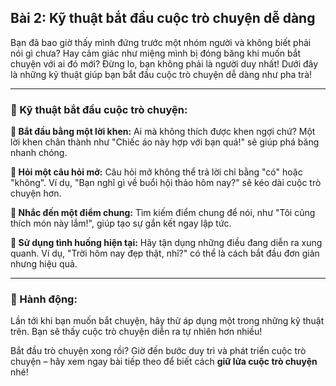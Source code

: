 ## Bài 2: Kỹ thuật bắt đầu cuộc trò chuyện dễ dàng

Bạn đã bao giờ thấy mình đứng trước một nhóm người và không biết phải nói gì chưa? Hay cảm giác như miệng mình bị đóng băng khi muốn bắt chuyện với ai đó mới? Đừng lo, bạn không phải là người duy nhất! Dưới đây là những kỹ thuật giúp bạn bắt đầu cuộc trò chuyện dễ dàng như pha trà!

---

### 📌 Kỹ thuật bắt đầu cuộc trò chuyện:

**🔹 Bắt đầu bằng một lời khen:**
Ai mà không thích được khen ngợi chứ? Một lời khen chân thành như "Chiếc áo này hợp với bạn quá!" sẽ giúp phá băng nhanh chóng.

**🔹 Hỏi một câu hỏi mở:**
Câu hỏi mở không thể trả lời chỉ bằng "có" hoặc "không". Ví dụ, "Bạn nghĩ gì về buổi hội thảo hôm nay?" sẽ kéo dài cuộc trò chuyện hơn.

**🔹 Nhắc đến một điểm chung:**
Tìm kiếm điểm chung để nói, như "Tôi cũng thích món này lắm!", giúp tạo sự gắn kết ngay lập tức.

**🔹 Sử dụng tình huống hiện tại:**
Hãy tận dụng những điều đang diễn ra xung quanh. Ví dụ, "Trời hôm nay đẹp thật, nhỉ?" có thể là cách bắt đầu đơn giản nhưng hiệu quả.

---

### 🚀 Hành động:

Lần tới khi bạn muốn bắt chuyện, hãy thử áp dụng một trong những kỹ thuật trên. Bạn sẽ thấy cuộc trò chuyện diễn ra tự nhiên hơn nhiều!

Bắt đầu trò chuyện xong rồi? Giờ đến bước duy trì và phát triển cuộc trò chuyện – hãy xem ngay bài tiếp theo để biết cách **giữ lửa cuộc trò chuyện** nhé!